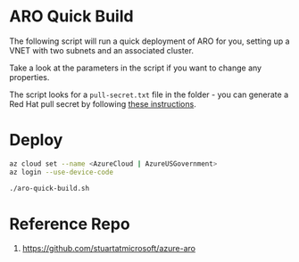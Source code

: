 # ARO Quick Build

The following script will run a quick deployment of ARO for you, setting up a VNET with two subnets and an associated cluster.

Take a look at the parameters in the script if you want to change any properties.

The script looks for a `pull-secret.txt` file in the folder - you can generate a Red Hat pull secret by following [these instructions](https://docs.microsoft.com/en-us/azure/openshift/tutorial-create-cluster#get-a-red-hat-pull-secret-optional).

# Deploy

```bash
az cloud set --name <AzureCloud | AzureUSGovernment>
az login --use-device-code

./aro-quick-build.sh
```

# Reference Repo
1. https://github.com/stuartatmicrosoft/azure-aro